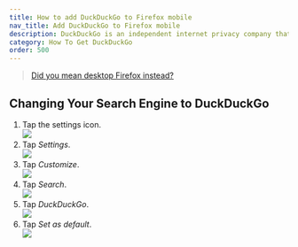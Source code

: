 ```yaml
---
title: How to add DuckDuckGo to Firefox mobile
nav_title: Add DuckDuckGo to Firefox mobile
description: DuckDuckGo is an independent internet privacy company that offers a private alternative to Google search & Chrome in one free app.
category: How To Get DuckDuckGo
order: 500
---
```


> <a href="{{ site.baseurl }}/desktop/firefox">Did you mean desktop Firefox instead?</a>

<h2>Changing Your Search Engine to DuckDuckGo</h2>
<ol>
    <li>
        Tap the settings icon.
        <br>
        <img src="{{ site.baseurl }}/images/5046954db927139cc9a2edc9f0c163f9.png" />
    </li>
    <li>
        Tap <em>Settings</em>.
        <br>
        <img src="{{ site.baseurl }}/images/05b58a5b7fc4bd3d135e2761d6c92b0f.png" />
    </li>
    <li>
        Tap <em>Customize</em>.
        <br>
        <img src="{{ site.baseurl }}/images/0589a4f2a7c6061630b9dddcb519f297.png" />
    </li>
    <li>
        Tap <em>Search</em>.
        <br>
        <img src="{{ site.baseurl }}/images/79d6174dcadfc05cbea5daad5ae1dd49.png" />
    </li>
    <li>
        Tap <em>DuckDuckGo</em>.
        <br>
        <img src="{{ site.baseurl }}/images/9edff75ac42af4f229615cbcf9eba4f5.png" />
    </li>
    <li>
        Tap <em>Set as default</em>.
        <br>
        <img src="{{ site.baseurl }}/images/fc876500dfbf28dad80f661d99d055e0.png" />
    </li>
</ol>
